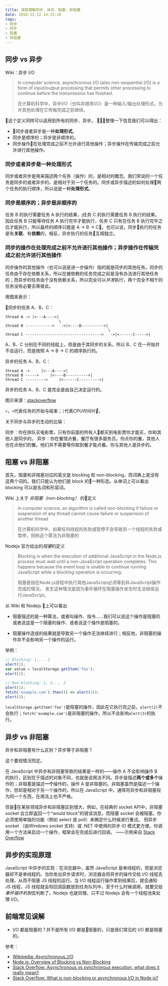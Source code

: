```yaml
---
title: 深度理解同步、异步、阻塞、非阻塞
date: 2018-12-12 14:15:20
tags:
- 同步
- 异步
- 阻塞
- 非阻塞
---
```

## 同步 vs 异步

Wiki：异步 I/O
> In computer science, asynchronous I/O (also non-sequential I/O) is a form of input/output processing that permits other processing to continue before the transmission has finished.
> 
> 在计算机科学中，异步I/O（也叫非顺序I/O）是一种输入/输出处理形式，允许其他处理在它传输完成之前继续。

这个定义同样可以适用到所有的同步、异步。
整理一下信息我们可以得出：
- 同步或者异步是一种**处理形式**。
- 同步是顺序的；异步是非顺序的。
- 同步操作在处理完成之前不允许进行其他操作；异步操作在传输完成之前允许进行其他操作。

### 同步或者异步是一种**处理形式**


同步或者异步是用来描述两个任务（操作）的，是相对的概念。我们常说的一个任务是同步的或者异步的，是相对于另一个任务的。同步或异步描述的如何处理两个任务的执行顺序，所以说是一种**处理形式**。

### 同步是顺序的；异步是非顺序的

任务 B 的执行需要任务 A 执行的结果，j任务 C 的执行需要任务 B 执行的结果。因此任务 B 只能等待任务 A 执行完毕才能执行，任务 C 只有在任务 B 执行完毕之后才能执行，所以最终的顺序只能是 A -> B -> C。也可以说，同步执行的任务是有**关联**、有**依赖**的，相反，异步执行的任务互相独立。

### 同步的操作在处理完成之前不允许进行其他操作；异步操作在传输完成之前允许进行其他操作

同步操作的其他操作（也可以说是进一步操作）指的就是同步的其他任务。同步的任务由于存在依赖关系，所以在被依赖的任务完成之前是没有办法进行其他任务的；而异步的任务由于没有依赖关系，所以完全可以*并发*执行，两个完全不相干的任务没有必要去等彼此。

用图来表示：

同步的任务 A、B、C：
```
thread A -> |<---A---->|   
                        \  
thread B ------------>   ->|<----B---------->|   
                                              \   
thread C ---------------------------------->   ->|<------C----->| 
```
A、B、C 分别在不同的线程上，但是由于其同步的关系，所以 B、C 在一开始并不会运行，而是按照 A -> B -> C 的顺序执行的。

异步的任务 A、B、C：
```
thread A ->     |<---A---->|
thread B ----->     |<----B---------->| 
thread C --------->     |<------C--------->|
```

异步的任务 A、B、C 是完全是由自己决定运行的。

图示来源：[stackoverflow
](https://stackoverflow.com/a/748235/6638065)

`<`，`>`代表任务的开始与结束；`|`代表*CPU时间片*。

关于同步与异步的生动的比喻：

同步：你在排队买电影票，只有你前面的所有人都买到电影票你才能买，你和其他人是同步的。
异步：你在餐馆点餐，餐厅有很多服务员。你点你的餐，其他人也在点他们的餐。他们并不需要等你取到餐才能点餐。你与其他人是异步的。

## 阻塞 vs 非阻塞

首先，阻塞和非阻塞对应的英文是 blocking 和 non-blocking，而词典上是没有这两个词的。我们只能认为他们是 block 的一种形态。从单词上可以看出 blocking 可以是名词和形容词。

Wiki 上关于 *非阻塞（non-blocking）* 的定义
> In computer science, an algorithm is called non-blocking if failure or suspension of any thread cannot cause failure or suspension of another thread
>
> 在计算机科学中，如果任何线程的失败或暂停不会导致另一个线程的失败或暂停，则称这个算法为非阻塞的

Nodejs 官方给出的*阻塞*的定义

> Blocking is when the execution of additional JavaScript in the Node.js process must wait until a non-JavaScript operation completes. This happens because the event loop is unable to continue running JavaScript while a blocking operation is occurring.
> 
> 阻塞是指在Node.js进程中执行其他JavaScript必须等到非JavaScript操作完成的情况。 发生这种情况是因为事件循环在阻塞操作发生时无法继续运行JavaScript。

从 Wiki 和 Nodejs 上可以看出

- 阻塞描述的是一种算法，或者叫操作、指令……我们可以说这个操作是阻塞的或者说这是一个阻塞的操作、或者说这个操作是阻塞的。

- 阻塞操作造成的结果就是导致另一个操作无法继续进行；相反地，非阻塞的操作并不会影响另一个操作的运行。

举例：


```JavaScript
// Blocking: 1,... 2
alert(1);
var value = localStorage.getItem('foo');
alert(2);

// Non-blocking: 1, 3,... 2
alert(1);
fetch('example.com').then(() => alert(2));
alert(3);
```
`localStorage.getItem('foo')`是阻塞的操作，因此在它执行完之前，`alert(2)`不会执行；`fetch('example.com')`是非阻塞的操作，所以不会影响`alert(3)`的执行。

## 异步 vs 非阻塞

异步和非阻塞有什么区别？异步等于非阻塞？

这个要视情况而定。

在 JavaScript 中异步和非阻塞导致的结果是一样的——操作 A 不会影响操作 B 的执行，区别在于描述的对象不同，也就是说用法不同。异步是描述**两个或多个**操作的；非阻塞是描述**一个**操作的，操作 A 是非阻塞的。非阻塞虽然是描述一个操作，但却是相对于另一个操作的，所以在 JavaScript 中，通常将异步和非阻塞视为同一个东西，在用法上也不严格。

但是在某些领域异步和非阻塞区别很大，例如，在经典的 socket API中，非阻塞 socket 会立即返回一个“would block”的错误消息，而阻塞 socket 会被阻塞。你必须使用单独的功能（例如 select 或 poll）来确定什么时候进行重试。 但异步 socket （由Windows socket 支持）或 .NET 中使用的异步 IO 模式更方便。你调用一个方法来启动一个操作，框架会在完成后进行回调。 ——示例来自 [Stack Overflow](https://stackoverflow.com/questions/2625493/asynchronous-vs-non-blocking/2625565#2625565)

## 异步的实现原理

JavaScript 中异步的实现：在浏览器中，虽然 JavaScript 是单线程的，但是浏览器却不是单线程的。当你发出异步请求时，浏览器会将异步的操作交给 I/O 线程去处理，从而不阻塞 JS 线程的运行。当 I/O 线程运行操作拿到结果后，就会通知 JS 线程，JS 线程就会将回调函数放到任务队列中，至于什么时候调用，就要交给*事件循环机制*去判断了。Nodejs 也是同理，只不过 Nodejs 会有一个线程池来处理 I/O。

## 前端常见误解

- I/O 都是阻塞的？并不是所有 I/O 都是阻塞的，只是我们常见的 I/O 都是阻塞的。

参考：
- [Wikipedia: Asynchronous_I/O](https://en.wikipedia.org/wiki/Asynchronous_I/O)
- [Node.js: Overview of Blocking vs Non-Blocking](https://nodejs.org/en/docs/guides/blocking-vs-non-blocking/)
- [Stack Overflow: Asynchronous vs synchronous execution, what does it really mean?](https://stackoverflow.com/questions/748175/asynchronous-vs-synchronous-execution-what-does-it-really-mean)
- [Stack Overflow: What is non-blocking or asynchronous I/O in Node.js?](https://stackoverflow.com/questions/10570246/what-is-non-blocking-or-asynchronous-i-o-in-node-js)